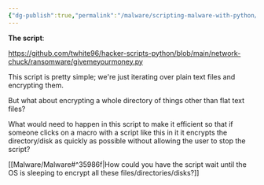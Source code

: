 ```yaml
---
{"dg-publish":true,"permalink":"/malware/scripting-malware-with-python/","created":"","updated":""}
---
```




**The script**:

https://github.com/twhite96/hacker-scripts-python/blob/main/network-chuck/ransomware/givemeyourmoney.py

This script is pretty simple; we're just iterating over plain text files and encrypting them.

But what about encrypting a whole directory of things other than flat text files?

What would need to happen in this script to make it efficient so that if someone clicks on a macro with a script like this in it it encrypts the directory/disk as quickly as possible without allowing the user to stop the script?

[[Malware/Malware#^35986f\|How could you have the script wait until the OS is sleeping to encrypt all these files/directories/disks?]]
